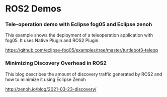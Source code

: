 # ROS2 Demos

### Tele-operation demo with Eclipse fog05 and Eclipse zenoh
This example shows the deployment of a teleoperation application with fog05. It uses Native Plugin and ROS2 Plugin.

https://github.com/eclipse-fog05/examples/tree/master/turtlebot3-teleop

### Minimizing Discovery Overhead in ROS2
This blog describes the amount of discovery traffic generated by ROS2 and how to minimize it using Eclipse Zenoh

http://zenoh.io/blog/2021-03-23-discovery/



